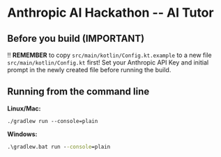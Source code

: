 # Anthropic AI Hackathon -- AI Tutor

## Before you build (IMPORTANT)

‼ **REMEMBER** to copy `src/main/kotlin/Config.kt.example` to a new file `src/main/kotlin/Config.kt` first! Set your Anthropic API Key and initial prompt in the newly created file before running the build.

## Running from the command line

**Linux/Mac:**

```shell
./gradlew run --console=plain
```

**Windows:**

```cmd
.\gradlew.bat run --console=plain
```